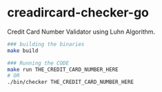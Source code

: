 # creadircard-checker-go

Credit Card Number Validator using Luhn Algorithm.




``` bash
### building the binaries
make build
```
``` bash
### Running the CODE
make run THE_CREDIT_CARD_NUMBER_HERE
# OR
./bin/checker THE_CREDIT_CARD_NUMBER_HERE
```
